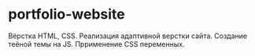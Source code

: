 # portfolio-website

Вёрстка HTML, CSS.
Реализация адаптивной верстки сайта.
Создание теёной темы на JS.
Пррименение CSS переменных.

